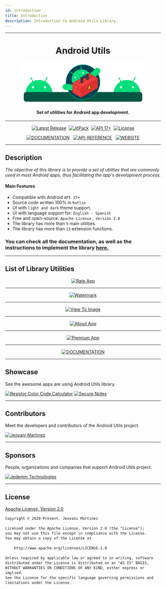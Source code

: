 ```yaml
---
id: introduction
title: Introduction
description: Introduction to Android Utils Library.
---
```


---

<h1 align="center">Android Utils</h1>
<p align="center"><a href="https://jeovanimartinez.github.io/Android-Utils/" target="_self"><img width="400" src="https://raw.githubusercontent.com/JeovaniMartinez/Android-Utils/master/resources/library-logo/intro-img.svg" alt="Android Utils Logo" /></a></p>
<h4 align="center">Set of utilities for Android app development.</h4>

---

<p align="center">
    <a href="https://github.com/JeovaniMartinez/Android-Utils/releases"><img src="https://img.shields.io/github/v/release/JeovaniMartinez/Android-Utils?color=orange&include_prereleases&style=flat-square" alt="Latest Release" /></a>&nbsp;
    <a href="https://jitpack.io/#JeovaniMartinez/Android-Utils"><img src="https://img.shields.io/jitpack/v/github/JeovaniMartinez/Android-Utils?color=blue&style=flat-square" alt="JitPack" /></a>&nbsp;
    <a href="#"><img src="https://img.shields.io/badge/API-17%2B-lightgrey?style=flat-square" alt="API 17+" /></a>&nbsp;
    <a href="https://github.com/JeovaniMartinez/Android-Utils/blob/master/LICENSE"><img src="https://img.shields.io/github/license/JeovaniMartinez/Android-Utils?style=flat-square" alt="License" /></a>
</p>

<p align="center">
<a href="https://jeovanimartinez.github.io/Android-Utils/docs/" target="_self"><img src="https://img.shields.io/badge/DOCS-DOCUMENTATION-blue?style=for-the-badge&logo=read-the-docs&label=%20&labelColor=3F3F3F&color=008097&logoColor=FFFFFF" alt="DOCUMENTATION" /></a>&nbsp;&nbsp;
<a href="https://jeovanimartinez.github.io/Android-Utils/docs/reference/-android%20-utils/index.html"><img src="https://img.shields.io/badge/API-REFERENCE-blue?style=for-the-badge&labelColor=3F3F3F&color=00996F" alt="API-REFERENCE" /></a>&nbsp;&nbsp;
    <a href="https://jeovanimartinez.github.io/Android-Utils/" target="_self"><img src="https://img.shields.io/badge/WEB-WEBSITE-blue?style=for-the-badge&logo=tor-browser&label=%20&labelColor=3F3F3F&color=DA5900&logoColor=FFFFFF" alt="WEBSITE" /></a>
</p>

---


## Description

_The objective of this library is to provide a set of utilities that are commonly used in most Android apps, thus facilitating the app's development process._

#### Main Features

- Compatible with Android `API 17+`
- Source code written 100% in `Kotlin`
- UI with `light and dark` theme support.
- UI with language support for: `English - Spanish`
- Free and open-source. `Apache License, Version 2.0`
- The library has more than `9` main utilities.
- The library has more than `23` extension functions.

<h3>You can check all the documentation, as well as the instructions to implement the library <a href="https://jeovanimartinez.github.io/Android-Utils/docs/" target="_self">here.</a></h3>

---

## List of Library Utilities


<p align="center">
    <a href="https://jeovanimartinez.github.io/Android-Utils/docs/library-utilities/rate-app" target="_self"><img src="https://user-images.githubusercontent.com/38060456/113655130-e18ae300-965e-11eb-975f-3ee65ed89986.png" alt="Rate App" /></a>
</p>

---

<p align="center">
    <a href="https://jeovanimartinez.github.io/Android-Utils/docs/library-utilities/watermark" target="_self"><img src="https://user-images.githubusercontent.com/38060456/113791767-fa040780-9709-11eb-9bbb-3e3c3c4c82f8.png" alt="Watermark" /></a>
</p>

---

<p align="center">
    <a href="https://jeovanimartinez.github.io/Android-Utils/docs/library-utilities/view-to-image" target="_self"><img src="https://user-images.githubusercontent.com/38060456/113956809-bd0c4380-97e3-11eb-9acd-0fc7d1009364.png" alt="View To Image" /></a>
</p>

---

<p align="center"> 
    <a href="https://jeovanimartinez.github.io/Android-Utils/docs/library-utilities/about-app" target="_self"><img src="https://user-images.githubusercontent.com/38060456/113794569-7a2d6b80-9710-11eb-8998-c4b196c68473.png" alt="About App" /></a>
</p>

---

<p align="center"> 
    <a href="https://jeovanimartinez.github.io/Android-Utils/docs/library-utilities/premium-app" target="_self"><img src="https://user-images.githubusercontent.com/38060456/113799145-232c9400-971a-11eb-840f-0f1a2d682887.png" alt="Premium App" /></a>
</p>

---

<p align="center">
    <a href="https://jeovanimartinez.github.io/Android-Utils/docs/" target="_blank"><img src="https://user-images.githubusercontent.com/38060456/113796085-02f9d680-9714-11eb-8faf-fe0df296b627.jpg" alt="DOCUMENTATION" /></a>
</p>

---

## Showcase

See the awesome apps are using Android Utils library.

[<img src="https://user-images.githubusercontent.com/38060456/113939209-4d855c80-97c1-11eb-8937-1b93a5948a7f.png" alt="Resistor Color Code Calculator" />](https://play.google.com/store/apps/details?id=com.jedemm.resistorcalculator)
[<img src="https://user-images.githubusercontent.com/38060456/113939215-4fe7b680-97c1-11eb-8bff-c02d8ae1e0e0.png" alt="Secure Notes" />](https://play.google.com/store/apps/details?id=com.jedemm.securenotes)

--- 

## Contributors

Meet the developers and contributors of the Android Utils project.

[<img src="https://user-images.githubusercontent.com/38060456/113641090-83e89d80-9642-11eb-8852-8a278739a5ac.png" alt="Jeovani Martinez" />](https://github.com/jeovanimartinez)

---

## Sponsors

People, organizations and companies that support Android Utils project.

[<img src="https://user-images.githubusercontent.com/38060456/113641249-e5a90780-9642-11eb-9af7-8c39d800a79b.png" alt="Jedemm Technologies" />](https://jedemm.com/)

---

## License

[Apache License, Version 2.0](https://github.com/JeovaniMartinez/Android-Utils/blob/master/LICENSE)

```text
Copyright © 2020-Present. Jeovani Martinez

Licensed under the Apache License, Version 2.0 (the "License");
you may not use this file except in compliance with the License.
You may obtain a copy of the License at

    http://www.apache.org/licenses/LICENSE-2.0

Unless required by applicable law or agreed to in writing, software
distributed under the License is distributed on an "AS IS" BASIS,
WITHOUT WARRANTIES OR CONDITIONS OF ANY KIND, either express or implied.
See the License for the specific language governing permissions and
limitations under the License.
```
